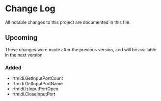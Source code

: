 # Change Log

All notable changes to this project are documented in this file.

## Upcoming

These changes were made after the previous version, and will be available in the next version.

### Added

- rtmidi.GetInputPortCount
- rtmidi.GetInputPortName
- rtmidi.IsInputPortOpen
- rtmidi.CloseInputPort
